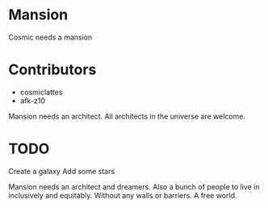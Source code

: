 # Mansion

Cosmic needs a mansion

# Contributors
- cosmiclattes
- afk-z10

Mansion needs an architect. All architects in the universe are welcome.

# TODO
Create a galaxy
Add some stars

Mansion needs an architect and dreamers. Also a bunch of people to live in inclusively and equitably. Without any walls or barriers. A free world.
